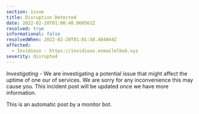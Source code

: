 ```yaml
---
section: issue
title: Disruption Detected
date: 2022-02-28T01:00:48.060561Z
resolved: true
informational: false
resolvedWhen: 2022-02-28T01:01:58.484844Z
affected:
  - Invidious - https://invidious.esmailelbob.xyz
severity: disrupted
---
```

*Investigating* - We are investigating a potential issue that might affect the uptime of one our of services. We are sorry for any inconvenience this may cause you. This incident post will be updated once we have more information.

This is an automatic post by a monitor bot.
        